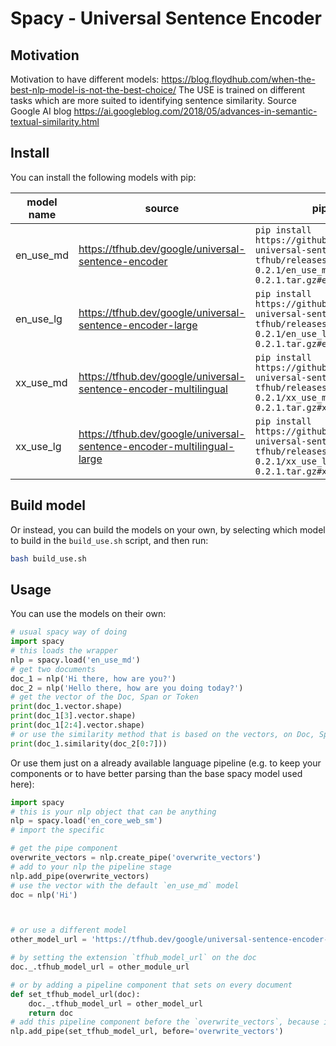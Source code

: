 # Spacy - Universal Sentence Encoder

## Motivation
Motivation to have different models:
https://blog.floydhub.com/when-the-best-nlp-model-is-not-the-best-choice/
The USE is trained on different tasks which are more suited to identifying sentence similarity. Source Google AI blog https://ai.googleblog.com/2018/05/advances-in-semantic-textual-similarity.html 

## Install

You can install the following models with pip:

| model name | source | pip package |
|------------|--------|---|
| en_use_md  | https://tfhub.dev/google/universal-sentence-encoder | `pip install https://github.com/orcjun/spacy-universal-sentence-encoder-tfhub/releases/download/en_use_md-0.2.1/en_use_md-0.2.1.tar.gz#en_use_md-0.2.1 ` |
| en_use_lg  | https://tfhub.dev/google/universal-sentence-encoder-large | `pip install https://github.com/orcjun/spacy-universal-sentence-encoder-tfhub/releases/download/en_use_lg-0.2.1/en_use_lg-0.2.1.tar.gz#en_use_lg-0.2.1` |
| xx_use_md  | https://tfhub.dev/google/universal-sentence-encoder-multilingual | `pip install https://github.com/orcjun/spacy-universal-sentence-encoder-tfhub/releases/download/xx_use_md-0.2.1/xx_use_md-0.2.1.tar.gz#xx_use_md-0.2.1 ` |
| xx_use_lg  | https://tfhub.dev/google/universal-sentence-encoder-multilingual-large | `pip install https://github.com/orcjun/spacy-universal-sentence-encoder-tfhub/releases/download/xx_use_lg-0.2.1/xx_use_lg-0.2.1.tar.gz#xx_use_lg-0.2.1` |


## Build model
Or instead, you can build the models on your own, by selecting which model to build in the `build_use.sh` script, and then run:

```bash
bash build_use.sh
```


## Usage

You can use the models on their own:

```python
# usual spacy way of doing
import spacy
# this loads the wrapper
nlp = spacy.load('en_use_md')
# get two documents
doc_1 = nlp('Hi there, how are you?')
doc_2 = nlp('Hello there, how are you doing today?')
# get the vector of the Doc, Span or Token
print(doc_1.vector.shape)
print(doc_1[3].vector.shape)
print(doc_1[2:4].vector.shape)
# or use the similarity method that is based on the vectors, on Doc, Span or Token
print(doc_1.similarity(doc_2[0:7]))
```

Or use them just on a already available language pipeline (e.g. to keep your components or to have better parsing than the base spacy model used here):

```python
import spacy
# this is your nlp object that can be anything
nlp = spacy.load('en_core_web_sm')
# import the specific

# get the pipe component
overwrite_vectors = nlp.create_pipe('overwrite_vectors')
# add to your nlp the pipeline stage
nlp.add_pipe(overwrite_vectors)
# use the vector with the default `en_use_md` model
doc = nlp('Hi')



# or use a different model
other_model_url = 'https://tfhub.dev/google/universal-sentence-encoder-multilingual/3'

# by setting the extension `tfhub_model_url` on the doc
doc._.tfhub_model_url = other_module_url

# or by adding a pipeline component that sets on every document
def set_tfhub_model_url(doc):
    doc._.tfhub_model_url = other_model_url
    return doc
# add this pipeline component before the `overwrite_vectors`, because it will look at that extension
nlp.add_pipe(set_tfhub_model_url, before='overwrite_vectors')

```

